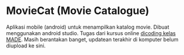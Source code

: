 # MovieCat (Movie Catalogue)

Aplikasi mobile (android) untuk menampilkan katalog movie. Dibuat menggunakan android studio. Tugas dari kursus online [dicoding kelas MADE](https://www.dicoding.com/academies/14). Masih berantakan banget, updatean terakhir di komputer belum diupload ke sini.
